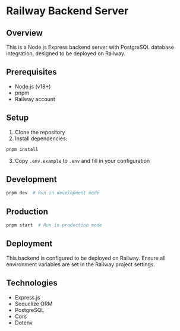 # Railway Backend Server

## Overview

This is a Node.js Express backend server with PostgreSQL database integration, designed to be deployed on Railway.

## Prerequisites

- Node.js (v18+)
- pnpm
- Railway account

## Setup

1. Clone the repository
2. Install dependencies:

```bash
pnpm install
```

3. Copy `.env.example` to `.env` and fill in your configuration

## Development

```bash
pnpm dev  # Run in development mode
```

## Production

```bash
pnpm start  # Run in production mode
```

## Deployment

This backend is configured to be deployed on Railway. Ensure all environment variables are set in the Railway project settings.

## Technologies

- Express.js
- Sequelize ORM
- PostgreSQL
- Cors
- Dotenv
